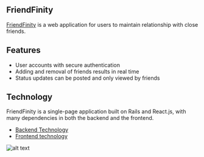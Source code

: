 ## FriendFinity

[FriendFinity](http://friendfinity.herokuapp.com) is a web application for users to maintain relationship with close friends.


## Features

- User accounts with secure authentication
- Adding and removal of friends results in real time
- Status updates can be posted and only viewed by friends


## Technology

FriendFinity is a single-page application built on Rails and React.js, with many dependencies in both the backend and the frontend.

- [Backend Technology](./docs/backend.md)
- [Frontend technology](./docs/frontend.md)

![alt text](https://github.com/nhatho89/FriendFinity/tree/master/app/assets/images/landing.png)
